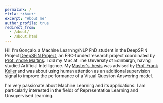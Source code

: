 ```yaml
---
permalink: /
title: "About"
excerpt: "About me"
author_profile: true
redirect_from: 
  - /about/
  - /about.html
---
```


Hi! I'm Gonçalo, a Machine Learning/NLP PhD student in the DeepSPIN Project [DeepSPIN Project](https://deep-spin.github.io/), an ERC-funded research project coordinated by [Prof. André Martins](https://andre-martins.github.io/). I did my MSc at The University of Edinburgh, having studied Artificial Intelligence. My [Master's thesis](https://github.com/goncalomcorreia/vqa_human_attention) was advised by [Prof. Frank Keller](http://homepages.inf.ed.ac.uk/keller/) and was about using human attention as an additional supervision signal to improve the performance of a Visual Question Answering model.

I'm very passionate about Machine Learning and its applications. I am particularly interested in the fields of Representation Learning and Unsupervised Learning.